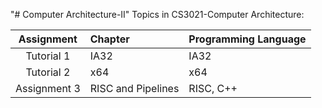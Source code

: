 "# Computer Architecture-II" 
Topics in CS3021-Computer Architecture:

| Assignment    | Chapter             | Programming Language           | 
|:-------------:|:--------------------|:-------------------------------| 
|  Tutorial 1   | IA32                | IA32                           | 
|  Tutorial 2   | x64                 | x64                            |  
| Assignment 3  | RISC and Pipelines  | RISC, C++                      |   


